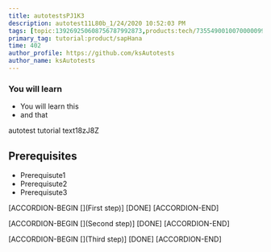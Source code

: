```yaml
---
title: autotestsPJ1K3
description: autotest11L80b_1/24/2020 10:52:03 PM
tags: [topic:139269250608756787992873,products:tech/73554900100700000996,tutorial:experience/advanced]
primary_tag: tutorial:product/sapHana
time: 402
author_profile: https://github.com/ksAutotests
author_name: ksAutotests
---
```

### You will learn
- You will learn this
- and that

autotest tutorial text18zJ8Z

## Prerequisites
- Prerequisute1
- Prerequisute2
- Prerequisute3

[ACCORDION-BEGIN [](First step)]
[DONE]
[ACCORDION-END]

[ACCORDION-BEGIN [](Second step)]
[DONE]
[ACCORDION-END]

[ACCORDION-BEGIN [](Third step)]
[DONE]
[ACCORDION-END]


